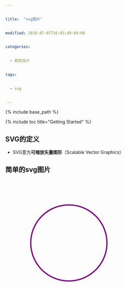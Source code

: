 ```yaml
---

 
title:  "svg图片"

 
modified: 2018-07-07T16:03:49-04:00

 
categories: 

 
  - 网页设计

 
tags:

 
  - svg

 
---
```


 


 
{% include base_path %}

 


 
{% include toc title="Getting Started" %}

 
## SVG的定义  

- SVG意为**可缩放矢量图形**（Scalable Vector Graphics）

## 简单的svg图片


<svg width="500" height="500" >
    <circle 
        cx="200" 
        cy="200" 
        r="120" 
        stroke="purple" 
        stroke-width="4" 
        fill="none"/>
</svg>